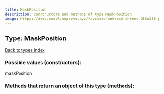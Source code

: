 ```yaml
---
title: MaskPosition
description: constructors and methods of type MaskPosition
image: https://docs.madelineproto.xyz/favicons/android-chrome-256x256.png
---
```

## Type: MaskPosition  
[Back to types index](index.md)



### Possible values (constructors):

[maskPosition](../constructors/maskPosition.md)  



### Methods that return an object of this type (methods):




